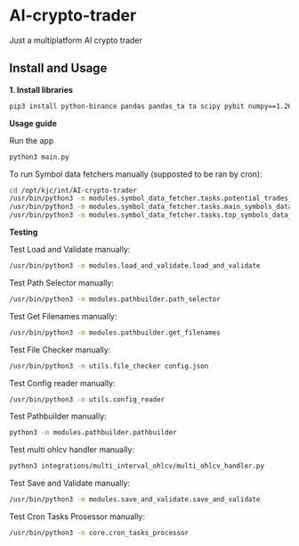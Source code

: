 # AI-crypto-trader
Just a multiplatform AI crypto trader

## Install and Usage

**1. Install libraries**

```bash
pip3 install python-binance pandas pandas_ta ta scipy pybit numpy==1.26.4 matplotlib requests python-dateutil jsonschema 
```

**Usage guide**

Run the app
```bash
python3 main.py
```

To run Symbol data fetchers manually (supposted to be ran by cron):
```bash
cd /opt/kjc/int/AI-crypto-trader
/usr/bin/python3 -m modules.symbol_data_fetcher.tasks.potential_trades_checker
/usr/bin/python3 -m modules.symbol_data_fetcher.tasks.main_symbols_data_fetcher
/usr/bin/python3 -m modules.symbol_data_fetcher.tasks.top_symbols_data_fetcher
```

**Testing**

Test Load and Validate manually:
```bash
/usr/bin/python3 -m modules.load_and_validate.load_and_validate
```

Test Path Selector manually:
```bash
/usr/bin/python3 -m modules.pathbuilder.path_selector
```

Test Get Filenames manually:
```bash
/usr/bin/python3 -m modules.pathbuilder.get_filenames
```

Test File Checker manually:
```bash
/usr/bin/python3 -m utils.file_checker config.json
```

Test Config reader manually:
```bash
/usr/bin/python3 -m utils.config_reader
```

Test Pathbuilder manually:
```bash
python3 -m modules.pathbuilder.pathbuilder
```

Test multi ohlcv handler manually:
```bash
python3 integrations/multi_interval_ohlcv/multi_ohlcv_handler.py
```

Test Save and Validate manually:
```bash
/usr/bin/python3 -m modules.save_and_validate.save_and_validate
```

Test Cron Tasks Prosessor manually:
```bash
/usr/bin/python3 -m core.cron_tasks_processor
```